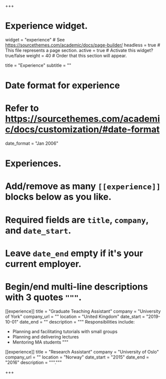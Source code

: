 +++
# Experience widget.
widget = "experience"  # See https://sourcethemes.com/academic/docs/page-builder/
headless = true  # This file represents a page section.
active = true  # Activate this widget? true/false
weight = 40  # Order that this section will appear.

title = "Experience"
subtitle = ""

# Date format for experience
#   Refer to https://sourcethemes.com/academic/docs/customization/#date-format
date_format = "Jan 2006"

# Experiences.
#   Add/remove as many `[[experience]]` blocks below as you like.
#   Required fields are `title`, `company`, and `date_start`.
#   Leave `date_end` empty if it's your current employer.
#   Begin/end multi-line descriptions with 3 quotes `"""`.
[[experience]]
  title = "Graduate Teaching Assistant"
  company = "University of York"
  company_url = ""
  location = "United Kingdom"
  date_start = "2019-10-01"
  date_end = ""
  description = """
  Responsibilities include:
  
  * Planning and facilitating tutorials with small groups
  * Planning and delivering lectures
  * Mentoring MA students
  """

[[experience]]
  title = "Research Assistant"
  company = "University of Oslo"
  company_url = ""
  location = "Norway"
  date_start = "2015"
  date_end = "2016"
  description = """."""

+++
